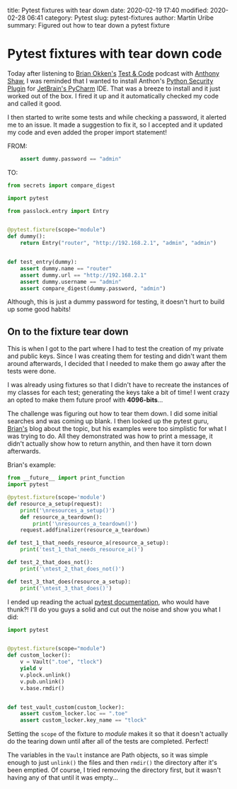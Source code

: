 title: Pytest fixtures with tear down
date: 2020-02-19 17:40
modified: 2020-02-28 06:41
category: Pytest
slug: pytest-fixtures
author: Martin Uribe
summary: Figured out how to tear down a pytest fixture

# Pytest fixtures with tear down code

Today after listening to [Brian Okken's](https://twitter.com/brianokken) [Test & Code](https://testandcode.com/) podcast with [Anthony Shaw](https://twitter.com/anthonypjshaw), I was reminded that I wanted to install Anthon's [Python Security Plugin](https://github.com/tonybaloney/pycharm-security) for [JetBrain's PyCharm](https://www.jetbrains.com/pycharm/) IDE. That was a breeze to install and it just worked out of the box. I fired it up and it automatically checked my code and called it good.

I then started to write some tests and while checking a password, it alerted me to an issue. It made a suggestion to fix it, so I accepted and it updated my code and even added the proper import statement!

FROM:
```python
    assert dummy.password == "admin"
```

TO:
```python
from secrets import compare_digest

import pytest

from passlock.entry import Entry


@pytest.fixture(scope="module")
def dummy():
    return Entry("router", "http://192.168.2.1", "admin", "admin")


def test_entry(dummy):
    assert dummy.name == "router"
    assert dummy.url == "http://192.168.2.1"
    assert dummy.username == "admin"
    assert compare_digest(dummy.password, "admin")
```

Although, this is just a dummy password for testing, it doesn't hurt to build up some good habits!

## On to the fixture tear down
This is when I got to the part where I had to test the creation of my private and public keys. Since I was creating them for testing and didn't want them around afterwards, I decided that I needed to make them go away after the tests were done.

I was already using fixtures so that I didn't have to recreate the instances of my classes for each test; generating the keys take a bit of time! I went crazy an opted to make them future proof with **4096-bits**...

The challenge was figuring out how to tear them down. I did some initial searches and was coming up blank. I then looked up the pytest guru, [Brian's](https://pythontesting.net/framework/pytest/pytest-fixtures-easy-example/) blog about the topic, but his examples were too simplistic for what I was trying to do. All they demonstrated was how to print a message, it didn't actually show how to return anythin, and then have it torn down afterwards.

Brian's example:
```python
from __future__ import print_function
import pytest

@pytest.fixture(scope='module')
def resource_a_setup(request):
    print('\nresources_a_setup()')
    def resource_a_teardown():
        print('\nresources_a_teardown()')
    request.addfinalizer(resource_a_teardown)

def test_1_that_needs_resource_a(resource_a_setup):
    print('test_1_that_needs_resource_a()')

def test_2_that_does_not():
    print('\ntest_2_that_does_not()')

def test_3_that_does(resource_a_setup):
    print('\ntest_3_that_does()')
```

I ended up reading the actual [pytest documentation](https://docs.pytest.org/en/latest/fixture.html), who would have thunk?! I'll do you guys a solid and cut out the noise and show you what I did:

```python
import pytest


@pytest.fixture(scope="module")
def custom_locker():
    v = Vault(".toe", "tlock")
    yield v
    v.plock.unlink()
    v.pub.unlink()
    v.base.rmdir()


def test_vault_custom(custom_locker):
    assert custom_locker.loc == ".toe"
    assert custom_locker.key_name == "tlock"
```

Setting the `scope` of the fixture to *module* makes it so that it doesn't actually do the tearing down until after all of the tests are completed. Perfect!

The variables in the `Vault` instance are Path objects, so it was simple enough to just `unlink()` the files and then `rmdir()` the directory after it's been emptied. Of course, I tried removing the directory first, but it wasn't having any of that until it was empty...
